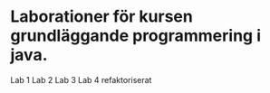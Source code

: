 # Laborationer för kursen grundläggande programmering i java.
Lab 1
Lab 2
Lab 3
Lab 4
refaktoriserat
